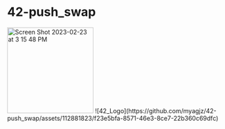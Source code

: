 # 42-push_swap
<img width="199" alt="Screen Shot 2023-02-23 at 3 15 48 PM" src="https://github.com/myagjz/42-push_swap/assets/112881823/e9953fd7-371b-40c8-aae7-cec3554c323b">
![42_Logo](https://github.com/myagjz/42-push_swap/assets/112881823/f23e5bfa-8571-46e3-8ce7-22b360c69dfc)
